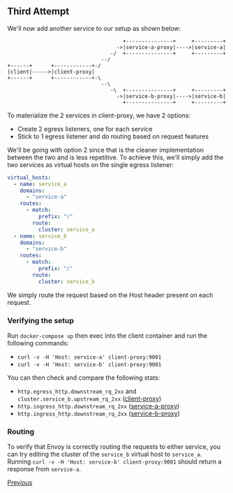 ## Third Attempt

We'll now add another service to our setup as shown below:

```
                                     +---------------+     +---------+
                                   ->|service-a-proxy|---->|service-a|
                                 -/  +---------------+     +---------+
                              --/
+------+      +------------+-/
|client|----->|client-proxy|
+------+      +------------+-\
                              --\
                                 -\  +---------------+     +---------+
                                   ->|service-b-proxy|---->|service-b|
                                     +---------------+     +---------+
```

To materialize the 2 services in client-proxy, we have 2 options:

* Create 2 egress listeners, one for each service
* Stick to 1 egress listener and do routing based on request features

We'll be going with option 2 since that is the cleaner implementation between the two and is less repetitive. To achieve this, we'll simply add the two services as virtual hosts on the single egress listener:

```yml
virtual_hosts:
  - name: service_a
    domains:
      - "service-a"
    routes:
      - match:
          prefix: "/"
        route:
          cluster: service_a
  - name: service_b
    domains:
      - "service-b"
    routes:
      - match:
          prefix: "/"
        route:
          cluster: service_b
```

We simply route the request based on the Host header present on each request.

### Verifying the setup

Run `docker-compose up` then exec into the client container and run the following commands:

* `curl -v -H 'Host: service-a' client-proxy:9001`
* `curl -v -H 'Host: service-b' client-proxy:9001`

You can then check and compare the following stats:

* `http.egress_http.downstream_rq_2xx` and `cluster.service_b.upstream_rq_2xx` ([client-proxy](http://localhost:8001/stats))
* `http.ingress_http.downstream_rq_2xx` ([service-a-proxy](http://localhost:8002/stats))
* `http.ingress_http.downstream_rq_2xx` ([service-b-proxy](http://localhost:8003/stats))

### Routing

To verify that Envoy is correctly routing the requests to either service, you can try editing the cluster of the `service_b` virtual host to `service_a`. Running `curl -v -H 'Host: service-b' client-proxy:9001` should return a response from `service-a`.

[Previous](https://github.com/teh-username/service-mesh-the-hard-way/tree/master/second-attempt)
